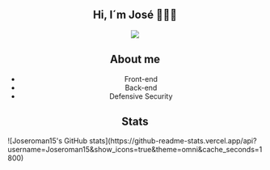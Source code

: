 <div align="center">
    <h2>Hi, I´m José 👨🏻‍💻</h2>
</div>
<p align="center">
    <img src="https://skillicons.dev/icons?i=html,css,js,java,php,linux,bash,kali,vscode,git,github"/>
</p>
<div align="center">
    <h2>About me</h2>
</div>
<div align="center">
    <ul>
        <li>Front-end</li>
        <li>Back-end</li>
        <li>Defensive Security</li>
    </ul>
</div>
<div align="center">
    <h2>Stats</h2>
</div>
![Joseroman15's GitHub stats](https://github-readme-stats.vercel.app/api?username=Joseroman15&show_icons=true&theme=omni&cache_seconds=1800)



<!--
**Joseroman15/Joseroman15** is a ✨ _special_ ✨ repository because its `README.md` (this file) appears on your GitHub profile.

Here are some ideas to get you started:

- 🔭 I’m currently working on ...
- 🌱 I’m currently learning ...
- 👯 I’m looking to collaborate on ...
- 🤔 I’m looking for help with ...
- 💬 Ask me about ...
- 📫 How to reach me: ...
- 😄 Pronouns: ...
- ⚡ Fun fact: ...
-->
